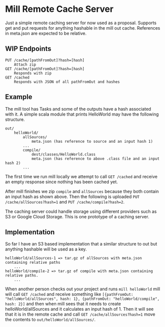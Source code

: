 # Mill Remote Cache Server

Just a simple remote caching server for now used as a proposal.
Supports get and put requests for anything hashable in the mill out cache.
References in meta.json are expected to be relative.

## WIP Endpoints

```
PUT /cache/[pathFromOut]?hash=[hash]
    Attach zip
GET /cache/[pathFromOut]?hash=[hash]
    Responds with zip
GET /cached
    Responds with JSON of all pathFromOut and hashes
```

## Example

The mill tool has Tasks and some of the outputs have a hash associated with it.
A simple scala module that prints HelloWorld may have the following structure.

```
out/
    helloWorld/
        allSources/
            meta.json (has reference to source and an input hash 1)
        ...
        compile/
            dest/classes/HelloWorld.class
            meta.json (has reference to above .class file and an input hash 2)
        ...
```

The first time we run mill locally we attempt to call
`GET /cached` and receive an empty response since nothing has been cached yet.


After mill finishes we zip `compile` and `allSources` because they both contain an input hash as shown above.
Then the following is uploaded `PUT /cache/allSources?hash=1` and `PUT /cache/compile?hash=2`.

The caching server could handle storage using different providers such as S3 or Google Cloud Storage. This is one prototype of a caching server.

## Implementation
So far I have an S3 based implementation that a similar structure to out but anything hashable will be used as a key.

```
helloWorld/allSources-1 => tar.gz of allSources with meta.json containing relative paths
    ...
helloWorld/compile-2 => tar.gz of compile with meta.json containing relative paths.
    ...
```

When another person checks out your project and runs `mill helloWorld` mill will call `GET /cached`
and receive something like `[{pathFromOut: "helloWorld/allSources", hash: 1}, {pathFromOut: "helloWorld/compile", hash: 2}]`
and then when mill sees that it needs to create helloWorld/allSources and it calculates an input hash of 1.
Then it will see that it is in the remote cache and call `GET /cache/allSources?hash=1` move the contents to `out/helloWorld/allSources/`.

